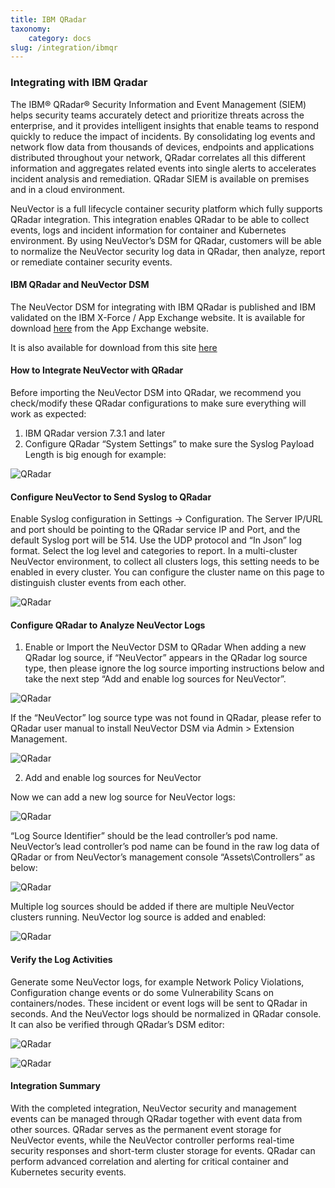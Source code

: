 ```yaml
---
title: IBM QRadar
taxonomy:
    category: docs
slug: /integration/ibmqr
---
```


### Integrating with IBM Qradar

The IBM® QRadar® Security Information and Event Management (SIEM) helps security teams accurately detect and prioritize threats across the enterprise, and it provides intelligent insights that enable teams to respond quickly to reduce the impact of incidents. By consolidating log events and network flow data from thousands of devices, endpoints and applications distributed throughout your network, QRadar correlates all this different information and aggregates related events into single alerts to accelerates incident analysis and remediation. QRadar SIEM is available on premises and in a cloud environment.

NeuVector is a full lifecycle container security platform which fully supports QRadar integration. This integration enables QRadar to be able to collect events, logs and incident information for container and Kubernetes environment. By using NeuVector’s DSM for QRadar, customers will be able to normalize the NeuVector security log data in QRadar, then analyze, report or remediate container security events.

#### IBM QRadar and NeuVector DSM

The NeuVector DSM for integrating with IBM QRadar is published and IBM validated on the IBM X-Force / App Exchange website. It is available for download [here](https://exchange.xforce.ibmcloud.com/hub/extension/f6dcde294cac1237ce08bcd4dfbc9142) from the App Exchange website.

It is also available for download from this site [here](NeuVectorDSM_1.0.2.zip)

#### How to Integrate NeuVector with QRadar

Before importing the NeuVector DSM into QRadar, we recommend you check/modify these QRadar configurations to make sure everything will work as expected:

1. IBM QRadar version 7.3.1 and later
2. Configure QRadar “System Settings” to make sure the Syslog Payload Length is big enough for example:

![QRadar](Qradar1.png)

#### Configure NeuVector to Send Syslog to QRadar

Enable Syslog configuration in Settings -> Configuration. The Server IP/URL and port should be pointing to the QRadar service IP and Port, and the default Syslog port will be 514. Use the UDP protocol and “In Json” log format. Select the log level and categories to report. In a multi-cluster NeuVector environment, to collect all clusters logs, this setting needs to be enabled in every cluster. You can configure the cluster name on this page to distinguish cluster events from each other.

![QRadar](Qradar_syslog2.png)
  
#### Configure QRadar to Analyze NeuVector Logs

1. Enable or Import the NeuVector DSM to QRadar
When adding a new QRadar log source, if “NeuVector” appears in the QRadar log source type, then please ignore the log source importing instructions below and take the next step “Add and enable log sources for NeuVector”.

![QRadar](Qradar3.png)

If the “NeuVector” log source type was not found in QRadar, please refer to QRadar user manual to install NeuVector DSM via Admin > Extension Management.

![QRadar](Qradar4.png)

2. Add and enable log sources for NeuVector

Now we can add a new log source for NeuVector logs:

![QRadar](Qradar5.png)

“Log Source Identifier” should be the lead controller’s pod name. NeuVector’s lead controller’s pod name can be found in the raw log data of QRadar or from NeuVector’s management console “Assets\Controllers” as below:

![QRadar](Qradar6.png)

Multiple log sources should be added if there are multiple NeuVector clusters running. NeuVector log source is added and enabled:

![QRadar](Qradar7.png)
 
#### Verify the Log Activities

Generate some NeuVector logs, for example Network Policy Violations, Configuration change events or do some Vulnerability Scans on containers/nodes. These incident or event logs will be sent to QRadar in seconds. And the NeuVector logs should be normalized in QRadar console. It can also be verified through QRadar’s DSM editor:

![QRadar](Qradar8.png)

![QRadar](Qradar9.png)

#### Integration Summary

With the completed integration, NeuVector security and management events can be managed through QRadar together with event data from other sources. QRadar serves as the permanent event storage for NeuVector events, while the NeuVector controller performs real-time security responses and short-term cluster storage for events. QRadar can perform advanced correlation and alerting for critical container and Kubernetes security events.

